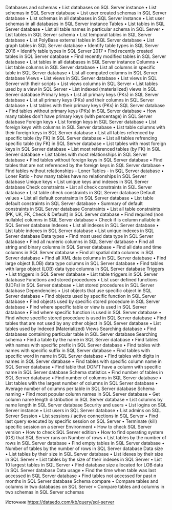Databases and schemas
• List databases on SQL Server instance
• List schemas in SQL Server database
• List user created schemas in SQL Server database
• List schemas in all databases in SQL Server instance
• List user schemas in all databases in SQL Server instance
Tables
• List tables in SQL Server database
• List all table names in particular schema in SQL Server
• List tables in SQL Server schema
• List temporal tables in SQL Server database
• List PolyBase external tables in SQL Server database
• List graph tables in SQL Server database
• Identify table types in SQL Server 2016
• Identify table types in SQL Server 2017
• Find recently created tables in SQL Server database
• Find recently modified tables in SQL Server database
• List tables in all databases in SQL Server instance
Columns
• List table columns in SQL Server database
• List all columns in specific table in SQL Server database
• List all computed columns in SQL Server database
Views
• List views in SQL Server database
• List views in SQL Server with their scripts
• List views columns in SQL Server
• List tables used by a view in SQL Server
• List indexed (materialized) views in SQL Server database
Primary keys
• List all primary keys (PKs) in SQL Server database
• List all primary keys (PKs) and their columns in SQL Server database
• List tables with their primary keys (PKs) in SQL Server database
• Find tables without primary keys (PKs) in SQL Server database
• How many tables don't have primary keys (with percentage) in SQL Server database
Foreign keys
• List foreign keys in SQL Server database
• List foreign keys with columns in SQL Server database
• List table columns with their foreign keys in SQL Server database
• List all tables refrenced by specific table (by FK) in SQL Server database
• List all tables refrencing specific table (by FK) in SQL Server database
• List tables with most foreign keys in SQL Server database
• List most referenced tables (by FK) in SQL Server database
• List tables with most relationships in SQL Server database
• Find tables without foreign keys in SQL Server database
• Find tables that are not referenced by the foreign keys in SQL Server database
• Find tables without relationships - Loner Tables - in SQL Server database
• Loner Ratio - how many tables have no relationships in SQL Server database
Unique keys
• List unique keys and indexes in SQL Server database
Check constraints
• List all check constraints in SQL Server database
• List table check constraints in SQL Server database
Default values
• List all default constraints in SQL Server database
• List table default constraints in SQL Server database
• Summary of default constraints in SQL Server database
Constraints
• List all table constraints (PK, UK, FK, Check & Default) in SQL Server database
• Find required (non nullable) columns in SQL Server database
• Check if is column nullable in SQL Server database
Indexes
• List all indexes in SQL Server database
• List table indexes in SQL Server database
• List unique indexes in SQL Server database
Data types
• Find most used data type in SQL Server database
• Find all numeric columns in SQL Server database
• Find all string and binary columns in SQL Server database
• Find all date and time columns in SQL Server database
• Find all spatial data columns in SQL Server database
• Find all XML data columns in SQL Server database
• Find large object (LOB) data type columns in SQL Server database
• Find tables with large object (LOB) data type columns in SQL Server database
Triggers
• List triggers in SQL Server database
• List table triggers in SQL Server database
Functions and stored procedures
• List user defined functions (UDFs) in SQL Server databsae
• List stored procedures in SQL Server database
Dependencies
• List objects that use specific object in SQL Server database
• Find objects used by specific function in SQL Server database
• Find objects used by specific stored procedure in SQL Server database
• Find where specific table or view is used in SQL Server database
• Find where specific function is used in SQL Server database
• Find where specific stored procedure is used in SQL Server database
• Find tables that are not used by any other object in SQL Server database
• List tables used by Indexed (Materialized) Views
Searching database
• Find databases containing particular table in SQL Server database
Searching schema
• Find a table by the name in SQL Server database
• Find tables with names with specific prefix in SQL Server database
• Find tables with names with specific suffix in SQL Server database
• Find tables with specific word in name in SQL Server database
• Find tables with digits in names in SQL Server database
• Find tables with specific column name in SQL Server database
• Find table that DON'T have a column with specific name in SQL Server database
Schema statistics
• Find number of tables in SQL Server database
• Find number of columns in SQL Server database
• List tables with the largest number of columns in SQL Server database
• Average number of columns per table in SQL Server database
Schema naming
• Find most popular column names in SQL Server database
• Get column name length distribution in SQL Server database
• List columns by name length in SQL Server database
Security and users
• List logins on SQL Server instance
• List users in SQL Server database
• List admins on SQL Server
Session
• List sessions / active connections in SQL Server
• Find last query executed by specific session on SQL Server
• Terminate (kill) specific session on a server
Environment
• How to check SQL Server version
• How to check SQL Server edition
• How to find operating system (OS) that SQL Server runs on
Number of rows
• List tables by the number of rows in SQL Server database
• Find empty tables in SQL Server database
• Number of tables by the number of rows in SQL Server database
Data size
• List tables by their size in SQL Server database
• List idexes by their size in SQL Server
• List tables by the size of their indexes in SQL Server
• List 10 largest tables in SQL Server
• Find database size allocated for LOB data in SQL Server database
Data usage
• Find the time when table was last accessed in SQL Server database
• Find tables not accessed for past n months in SQL Server database
Schema compare
• Compare tables and columns in two databases on SQL Server
• Compare tables and columns in two schemas in SQL Server schemas

Источник <https://dataedo.com/kb/query/sql-server> 

